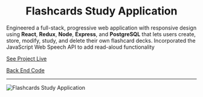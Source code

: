 <h1 align="center">Flashcards Study Application</h1>  

Engineered a full-stack, progressive web application with responsive design using **React**, **Redux**, **Node**, **Express**, and **PostgreSQL** that lets users create, store, modify, study, and delete their own flashcard decks. Incorporated the JavaScript Web Speech API to add read-aloud functionality  
  
[See Project Live](https://github.com/d-mcneil/flashcards-api) 
  
[Back End Code](https://github.com/d-mcneil/flashcards-api)  
  
---
![Flashcards Study Application](https://github.com/d-mcneil/flashcards/assets/108340538/d009e301-e570-4d37-b89c-7a4d990136d1)

